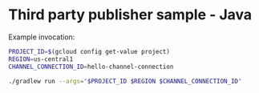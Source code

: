 # Third party publisher sample - Java

Example invocation:

```sh
PROJECT_ID=$(gcloud config get-value project)
REGION=us-central1
CHANNEL_CONNECTION_ID=hello-channel-connection

./gradlew run --args="$PROJECT_ID $REGION $CHANNEL_CONNECTION_ID"
```

